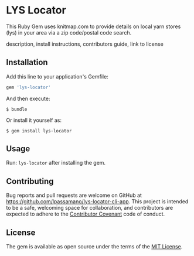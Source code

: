 # LYS Locator

This Ruby Gem uses knitmap.com to provide details on local yarn stores (lys) in your area via a zip code/postal code search.

description, install instructions, contributors guide, link to license

## Installation

Add this line to your application's Gemfile:

  ```ruby
  gem 'lys-locator'
  ```

And then execute:

  ```
  $ bundle
  ```

Or install it yourself as:

  ```
  $ gem install lys-locator
  ```

## Usage

Run: ```lys-locator``` after installing the gem.

## Contributing

Bug reports and pull requests are welcome on GitHub at https://github.com/lpassamano/lys-locator-cli-app. This project is intended to be a safe, welcoming space for collaboration, and contributors are expected to adhere to the [Contributor Covenant](contributor-covenant.org) code of conduct.

## License

The gem is available as open source under the terms of the [MIT License](http://opensource.org/licenses/MIT).
